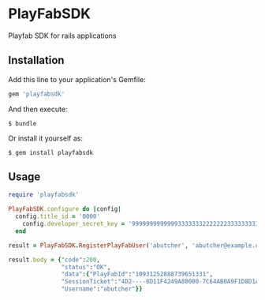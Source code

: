 # PlayFabSDK

Playfab SDK for rails applications

## Installation

Add this line to your application's Gemfile:

```ruby
gem 'playfabsdk'
```

And then execute:

    $ bundle

Or install it yourself as:

    $ gem install playfabsdk

## Usage

```ruby
require 'playfabsdk'

PlayFabSDK.configure do |config|
  config.title_id = '0000'
    config.developer_secret_key = '9999999999999333333322222223333333333333'
  end

result = PlayFabSDK.RegisterPlayFabUser('abutcher', 'abutcher@example.com', 'TestTest123(')
```

```ruby
result.body = {"code":200,
               "status":"OK",
			   "data":{"PlayFabId":"10931252888739651331",
			   "SessionTicket":"4D2----8D11F4249A80000-7C64AB0A9F1D8D1A.CD803BF233CE76C",
			   "Username":"abutcher"}}
```
